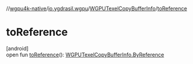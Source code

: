 //[wgpu4k-native](../../../index.md)/[io.ygdrasil.wgpu](../index.md)/[WGPUTexelCopyBufferInfo](index.md)/[toReference](to-reference.md)

# toReference

[android]\
open fun [toReference](to-reference.md)(): [WGPUTexelCopyBufferInfo.ByReference](../../io.ygdrasil.wgpu.android/-w-g-p-u-texel-copy-buffer-info/-by-reference/index.md)